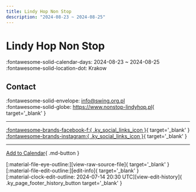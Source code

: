 ```yaml
---
title: Lindy Hop Non Stop
description: "2024-08-23 ~ 2024-08-25"
---
```


# Lindy Hop Non Stop 

:fontawesome-solid-calendar-days: 2024-08-23 ~ 2024-08-25  
:fontawesome-solid-location-dot: Krakow  

## Contact

:fontawesome-solid-envelope: <info@swing.org.pl>  
:fontawesome-solid-globe: <https://www.nonstop-lindyhop.pl>{ target='_blank' }  

---

 [:fontawesome-brands-facebook-f:{ .ky_social_links_icon }](https://www.facebook.com/lindyhopnonstop){ target='_blank' } [:fontawesome-brands-instagram:{ .ky_social_links_icon }](https://instagram.com/nonstop.lindyhop){ target='_blank' }

---

[Add to Calendar](https://swing.news/ics/en/2024/pl_PL/lindy-hop-non-stop-2024.ics){ .md-button }

<div class="ky_page_footer" markdown>
<div class="ky_page_footer_trailing" markdown="span">
[:material-file-eye-outline:][view-raw-source-file]{ target='_blank' }
[:material-file-edit-outline:][edit-info]{ target='_blank' }
</div>
<div class="ky_page_footer_leading" markdown="span">
[:material-clock-edit-outline: 2024-07-14 20:30 UTC][view-edit-history]{ .ky_page_footer_history_button target='_blank' }
</div>
</div>

[view-raw-source-file]: https://github.com/swingdance/events/blob/main/2024/pl_PL/lindy-hop-non-stop-2024.json "View Raw Source File"
[edit-info]: https://github.com/swingdance/events/issues/new?assignees=&labels=update+event&projects=&template=03-update_entity.yml&title=%5B2024%2Fpl_PL%5D%20Lindy%20Hop%20Non%20Stop&region=pl_PL&year=2024&id=lindy-hop-non-stop-2024&name=Lindy%20Hop%20Non%20Stop&org_id= "Edit Info"

[view-edit-history]: https://github.com/swingdance/events/commits/main/2024/pl_PL/lindy-hop-non-stop-2024.json "View Edit History"

